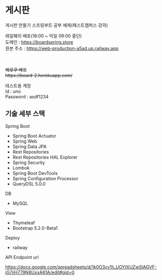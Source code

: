 # 게시판

게시판 만들기 스프링부트 공부 예제(패스트캠퍼스 강의)

레일웨이 배포(18:00 ~ 익일 09:00 중단)<br>
도메인 : https://boardspring.store<br>
원본 주소 : https://web-production-a5ad.up.railway.app <br>

<br>
<strike><br>
헤로쿠 배포<br>
https://board-2.herokuapp.com/</strike>

테스트용 계정 <br>
Id : uno <br>
Password : asdf1234

## 기술 세부 스택

Spring Boot

* Spring Boot Actuator
* Spring Web
* Spring Data JPA
* Rest Repositories
* Rest Repositories HAL Explorer
* Spring Security
* Lombok
* Spring Boot DevTools
* Spring Configuration Processor
* QueryDSL 5.0.0


DB

* MySQL 


View

* Thymeleaf
* Bootstrap 5.2.0-Beta1

Deploy

* railway

API Endpoint url

https://docs.google.com/spreadsheets/d/1k0O3cv1Ij_UOYIXUZwSlAGVF-jG7iiH779N8UxxA61A/edit#gid=0
